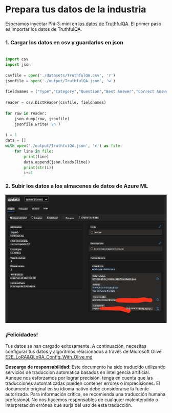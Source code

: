 # **Prepara tus datos de la industria**

Esperamos inyectar Phi-3-mini en [los datos de TruthfulQA](https://github.com/sylinrl/TruthfulQA/blob/main/TruthfulQA.csv). El primer paso es importar los datos de TruthfulQA.

### **1. Cargar los datos en csv y guardarlos en json**

```python

import csv
import json

csvfile = open('./datasets/TruthfulQA.csv', 'r')
jsonfile = open('./output/TruthfulQA.json', 'w')

fieldnames = ("Type","Category","Question","Best Answer","Correct Answers","Incorrect Answers","Source")

reader = csv.DictReader(csvfile, fieldnames)

for row in reader:
    json.dump(row, jsonfile)
    jsonfile.write('\n')

i = 1
data = []
with open('./output/TruthfulQA.json', 'r') as file:
    for line in file:
        print(line)
        data.append(json.loads(line))
        print(str(i))
        i+=1


```

### **2. Subir los datos a los almacenes de datos de Azure ML**

![amldata](../../../../translated_images/azureml_data.0f744f2ec5ea3cac9cbaa3cf7051235bb5b575de80e40a97619ae6f86d696c8f.es.png)

### **¡Felicidades!**

Tus datos se han cargado exitosamente. A continuación, necesitas configurar tus datos y algoritmos relacionados a través de Microsoft Olive [E2E_LoRA&QLoRA_Config_With_Olive.md](./E2E_LoRA&QLoRA_Config_With_Olive.md)

**Descargo de responsabilidad**:
Este documento ha sido traducido utilizando servicios de traducción automática basados en inteligencia artificial. Aunque nos esforzamos por lograr precisión, tenga en cuenta que las traducciones automatizadas pueden contener errores o imprecisiones. El documento original en su idioma nativo debe considerarse la fuente autorizada. Para información crítica, se recomienda una traducción humana profesional. No nos hacemos responsables de cualquier malentendido o interpretación errónea que surja del uso de esta traducción.